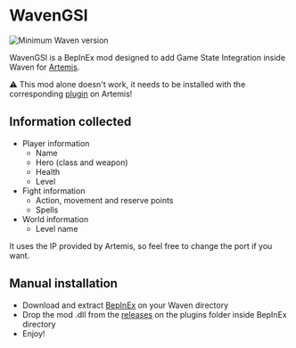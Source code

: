 ﻿# WavenGSI
![Minimum Waven version](https://img.shields.io/badge/Waven%20min%20version-0.12.5-blue)

WavenGSI is a BepInEx mod designed to add Game State Integration inside Waven for [Artemis](https://artemis-rgb.com/).

⚠️ This mod alone doesn't work, it needs to be installed with the corresponding [plugin](https://github.com/urfour/WavenGSI-Plugin) on Artemis! 

## Information collected

- Player information
  - Name
  - Hero (class and weapon)
  - Health
  - Level
- Fight information
  - Action, movement and reserve points 
  - Spells
- World information
  - Level name

It uses the IP provided by Artemis, so feel free to change the port if you want.

## Manual installation

- Download and extract [BepInEx](https://fabricmc.net/use/installer/) on your Waven directory
- Drop the mod .dll from the [releases](https://github.com/urfour/WavenGSI-Mod/releases) on the plugins folder inside BepInEx directory
- Enjoy!